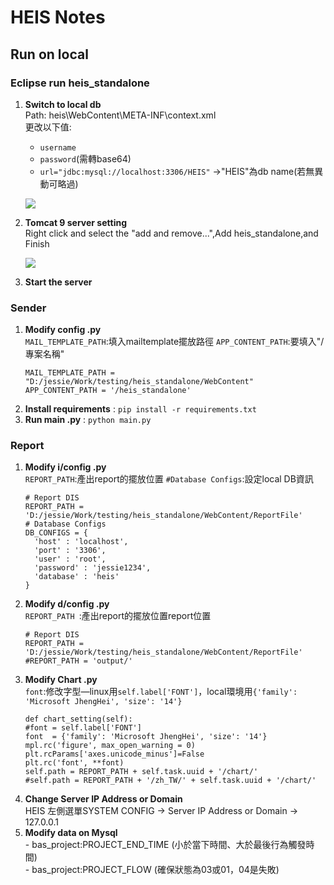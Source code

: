 # HEIS Notes

## Run on local
### Eclipse run heis_standalone
1. **Switch to local db**  
Path: heis\WebContent\META-INF\context.xml  
更改以下值:  
    - `username`  
    - `password`(需轉base64)  
    -  `url="jdbc:mysql://localhost:3306/HEIS"` →"HEIS"為db name(若無異動可略過)  
 
    ![](https://i.imgur.com/BQ2wyOF.png)  
  

2. **Tomcat 9 server setting**  
Right click and select the "add and remove...",Add heis_standalone,and Finish

    ![](https://i.imgur.com/SkakkYH.png)

3. **Start the server**


### Sender
1. **Modify config .py**  
    `MAIL_TEMPLATE_PATH`:填入mailtemplate擺放路徑
    `APP_CONTENT_PATH`:要填入"/專案名稱"  
    ```
    MAIL_TEMPLATE_PATH = "D:/jessie/Work/testing/heis_standalone/WebContent"
    APP_CONTENT_PATH = '/heis_standalone'
    ```
2. **Install requirements** : `pip install -r requirements.txt`
3. **Run main .py** : `python main.py`


### Report  
1. **Modify i/config .py**  
    `REPORT_PATH`:產出report的擺放位置
    `#Database Configs`:設定local DB資訊
    ```
    # Report DIS
    REPORT_PATH = 'D:/jessie/Work/testing/heis_standalone/WebContent/ReportFile'
    # Database Configs
    DB_CONFIGS = {
      'host' : 'localhost',
      'port' : '3306',
      'user' : 'root',
      'password' : 'jessie1234',
      'database' : 'heis'
    }
    ```
3. **Modify d/config .py**  
    `REPORT_PATH `:產出report的擺放位置report位置
    ```
    # Report DIS
    REPORT_PATH = 'D:/jessie/Work/testing/heis_standalone/WebContent/ReportFile'
    #REPORT_PATH = 'output/'
    ```
5. **Modify Chart .py**  
    `font`:修改字型—linux用`self.label['FONT']`，local環境用`{'family': 'Microsoft JhengHei', 'size': '14'}`
    ```
    def chart_setting(self):
    #font = self.label['FONT']
    font  = {'family': 'Microsoft JhengHei', 'size': '14'}
    mpl.rc('figure', max_open_warning = 0)
    plt.rcParams['axes.unicode_minus']=False
    plt.rc('font', **font)
    self.path = REPORT_PATH + self.task.uuid + '/chart/'
    #self.path = REPORT_PATH + '/zh_TW/' + self.task.uuid + '/chart/'
    ```
7. **Change Server IP Address or Domain**  
    HEIS 左側選單SYSTEM CONFIG → Server IP Address or Domain → 127.0.0.1
9. **Modify data on Mysql**  
       - bas_project:PROJECT_END_TIME (小於當下時間、大於最後行為觸發時間)  
       - bas_project:PROJECT_FLOW (確保狀態為03或01，04是失敗)  
